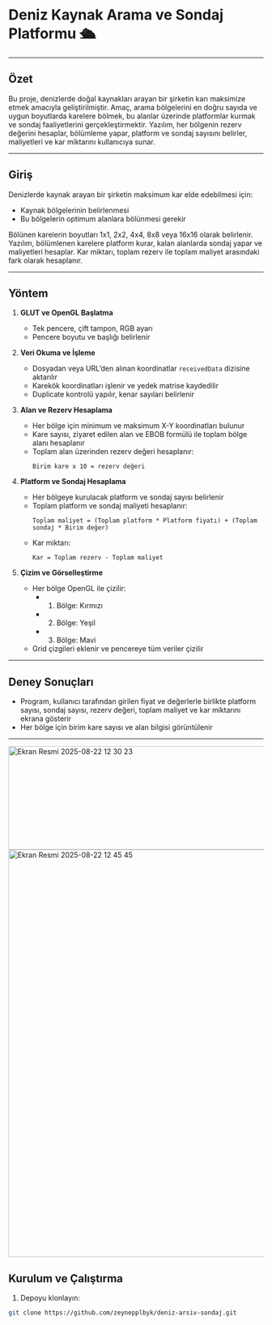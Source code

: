 # Deniz Kaynak Arama ve Sondaj Platformu 🛳️

---

## Özet
Bu proje, denizlerde doğal kaynakları arayan bir şirketin karı maksimize etmek amacıyla geliştirilmiştir. Amaç, arama bölgelerini en doğru sayıda ve uygun boyutlarda karelere bölmek, bu alanlar üzerinde platformlar kurmak ve sondaj faaliyetlerini gerçekleştirmektir. Yazılım, her bölgenin rezerv değerini hesaplar, bölümleme yapar, platform ve sondaj sayısını belirler, maliyetleri ve kar miktarını kullanıcıya sunar.  

---

## Giriş
Denizlerde kaynak arayan bir şirketin maksimum kar elde edebilmesi için:  
- Kaynak bölgelerinin belirlenmesi  
- Bu bölgelerin optimum alanlara bölünmesi gerekir  

Bölünen karelerin boyutları 1x1, 2x2, 4x4, 8x8 veya 16x16 olarak belirlenir. Yazılım, bölümlenen karelere platform kurar, kalan alanlarda sondaj yapar ve maliyetleri hesaplar. Kar miktarı, toplam rezerv ile toplam maliyet arasındaki fark olarak hesaplanır.  

---

## Yöntem
1. **GLUT ve OpenGL Başlatma**  
   - Tek pencere, çift tampon, RGB ayarı  
   - Pencere boyutu ve başlığı belirlenir  

2. **Veri Okuma ve İşleme**  
   - Dosyadan veya URL’den alınan koordinatlar `receivedData` dizisine aktarılır  
   - Karekök koordinatları işlenir ve yedek matrise kaydedilir  
   - Duplicate kontrolü yapılır, kenar sayıları belirlenir  

3. **Alan ve Rezerv Hesaplama**  
   - Her bölge için minimum ve maksimum X-Y koordinatları bulunur  
   - Kare sayısı, ziyaret edilen alan ve EBOB formülü ile toplam bölge alanı hesaplanır  
   - Toplam alan üzerinden rezerv değeri hesaplanır:  
     ```text
     Birim kare x 10 = rezerv değeri
     ```  

4. **Platform ve Sondaj Hesaplama**  
   - Her bölgeye kurulacak platform ve sondaj sayısı belirlenir  
   - Toplam platform ve sondaj maliyeti hesaplanır:  
     ```text
     Toplam maliyet = (Toplam platform * Platform fiyatı) + (Toplam sondaj * Birim değer)
     ```  
   - Kar miktarı:  
     ```text
     Kar = Toplam rezerv - Toplam maliyet
     ```  

5. **Çizim ve Görselleştirme**  
   - Her bölge OpenGL ile çizilir:  
     - 1. Bölge: Kırmızı  
     - 2. Bölge: Yeşil  
     - 3. Bölge: Mavi  
   - Grid çizgileri eklenir ve pencereye tüm veriler çizilir  

---

## Deney Sonuçları
- Program, kullanıcı tarafından girilen fiyat ve değerlerle birlikte platform sayısı, sondaj sayısı, rezerv değeri, toplam maliyet ve kar miktarını ekrana gösterir  
- Her bölge için birim kare sayısı ve alan bilgisi görüntülenir  

---
<img width="610" height="204" alt="Ekran Resmi 2025-08-22 12 30 23" src="https://github.com/user-attachments/assets/360a8008-3298-4ef2-b2dc-29c4f9587302" />

<img width="888" height="804" alt="Ekran Resmi 2025-08-22 12 45 45" src="https://github.com/user-attachments/assets/202d618e-0a76-4948-bc62-2c0094175819" />


## Kurulum ve Çalıştırma
1. Depoyu klonlayın:  
```bash
git clone https://github.com/zeynepplbyk/deniz-arsiv-sondaj.git
